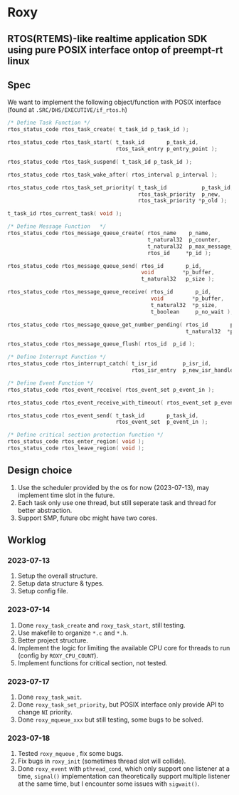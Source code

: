 # Roxy
## RTOS(RTEMS)-like realtime application SDK using pure POSIX interface ontop of preempt-rt linux

## Spec

We want to implement the following object/function with POSIX interface (found at `.SRC/DHS/EXECUTIVE/if_rtos.h`)

```c
/* Define Task Function */
rtos_status_code rtos_task_create( t_task_id p_task_id );

rtos_status_code rtos_task_start( t_task_id       p_task_id,
                                  rtos_task_entry p_entry_point );

rtos_status_code rtos_task_suspend( t_task_id p_task_id );

rtos_status_code rtos_task_wake_after( rtos_interval p_interval );

rtos_status_code rtos_task_set_priority( t_task_id           p_task_id,
                                         rtos_task_priority  p_new,
                                         rtos_task_priority *p_old );

t_task_id rtos_current_task( void );

/* Define Message Function   */
rtos_status_code rtos_message_queue_create( rtos_name    p_name,
                                            t_natural32  p_counter,
                                            t_natural32  p_max_message_size,
                                            rtos_id     *p_id );

rtos_status_code rtos_message_queue_send( rtos_id       p_id,
                                          void         *p_buffer,
                                          t_natural32   p_size );

rtos_status_code rtos_message_queue_receive( rtos_id       p_id,
                                             void         *p_buffer,
                                             t_natural32  *p_size,
                                             t_boolean     p_no_wait );

rtos_status_code rtos_message_queue_get_number_pending( rtos_id       p_id,
                                                        t_natural32  *p_counter );

rtos_status_code rtos_message_queue_flush( rtos_id  p_id );

/* Define Interrupt Function */
rtos_status_code rtos_interrupt_catch( t_isr_id        p_isr_id,
                                       rtos_isr_entry  p_new_isr_handler );

/* Define Event Function */
rtos_status_code rtos_event_receive( rtos_event_set p_event_in );

rtos_status_code rtos_event_receive_with_timeout( rtos_event_set p_event_in );

rtos_status_code rtos_event_send( t_task_id       p_task_id,
                                  rtos_event_set  p_event_in );

/* Define critical section protection function */
rtos_status_code rtos_enter_region( void );
rtos_status_code rtos_leave_region( void );
```

## Design choice

1. Use the scheduler provided by the os for now (2023-07-13), may implement time slot in the future.
2. Each task only use one thread, but still seperate task and thread for better abstraction.
3. Support SMP, future obc might have two cores.

## Worklog

### 2023-07-13

1. Setup the overall structure.
2. Setup data structure & types.
3. Setup config file.

### 2023-07-14

1. Done `roxy_task_create` and `roxy_task_start`, still testing.
2. Use makefile to organize `*.c` and `*.h`.
3. Better project structure.
4. Implement the logic for limiting the available CPU core for threads to run (config by `ROXY_CPU_COUNT`).
5. Implement functions for critical section, not tested.

### 2023-07-17

1. Done `roxy_task_wait`.
2. Done `roxy_task_set_priority`, but POSIX interface only provide API to change `NI` priority.
3. Done `roxy_mqueue_xxx` but still testing, some bugs to be solved.

### 2023-07-18

1. Tested `roxy_mqueue` , fix some bugs.
2. Fix bugs in `roxy_init` (sometimes thread slot will collide).
3. Done `roxy_event` with `pthread_cond`, which only support one listener at a time, `signal()` implementation can theoretically support multiple listener at the same time, but I encounter some issues with `sigwait()`.